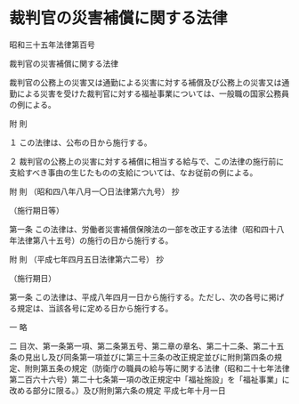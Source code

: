 # 裁判官の災害補償に関する法律

昭和三十五年法律第百号

裁判官の災害補償に関する法律

裁判官の公務上の災害又は通勤による災害に対する補償及び公務上の災害又は通勤による災害を受けた裁判官に対する福祉事業については、一般職の国家公務員の例による。

附 則

１ この法律は、公布の日から施行する。

２ 裁判官の公務上の災害に対する補償に相当する給与で、この法律の施行前に支給すべき事由の生じたものの支給については、なお従前の例による。

附 則 （昭和四八年八月一〇日法律第六九号） 抄

（施行期日等）

第一条 この法律は、労働者災害補償保険法の一部を改正する法律（昭和四十八年法律第八十五号）の施行の日から施行する。

附 則 （平成七年四月五日法律第六二号） 抄

（施行期日）

第一条 この法律は、平成八年四月一日から施行する。ただし、次の各号に掲げる規定は、当該各号に定める日から施行する。

一 略

二 目次、第一条第一項、第二条第五号、第二章の章名、第二十二条、第二十五条の見出し及び同条第一項並びに第三十三条の改正規定並びに附則第四条の規定、附則第五条の規定（防衛庁の職員の給与等に関する法律（昭和二十七年法律第二百六十六号）第二十七条第一項の改正規定中「福祉施設」を「福祉事業」に改める部分に限る。）及び附則第六条の規定 平成七年十月一日
